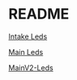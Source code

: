 # README

[Intake Leds](Intake-CANdle.md)

[Main Leds](MAIN-CANdle.md)

[MainV2-Leds](MainV2-Leds.md)
